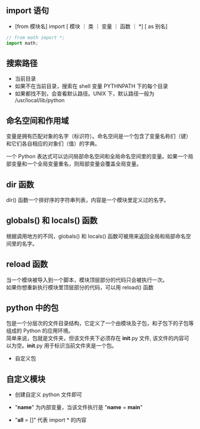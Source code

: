 ## import 语句

- [from 模块名] import [ 模块 ｜ 类 ｜ 变量 ｜ 函数 ｜ *] [ as 别名]

```js
// from math import *;
import math;
```

## 搜索路径

- 当前目录
- 如果不在当前目录，搜索在 shell 变量 PYTHNPATH 下的每个目录
- 如果都找不到，会查看默认路径。UNIX 下，默认路径一般为 /usr/local/lib/python

## 命名空间和作用域

变量是拥有匹配对象的名字（标识符）。命名空间是一个包含了变量名称们（键）和它们各自相应的对象们（值）的字典。<br/>

一个 Python 表达式可以访问局部命名空间和全局命名空间里的变量。如果一个局部变量和一个全局变量重名，则局部变量会覆盖全局变量。<br/>

## dir 函数

dir() 函数一个排好序的字符串列表，内容是一个模块里定义过的名字。

## globals() 和 locals() 函数

根据调用地方的不同，globals() 和 locals() 函数可被用来返回全局和局部命名空间里的名字。

## reload 函数

当一个模块被导入到一个脚本，模块顶层部分的代码只会被执行一次。<br />
如果你想重新执行模块里顶层部分的代码，可以用 reload() 函数

## python 中的包

包是一个分层次的文件目录结构，它定义了一个由模块及子包，和子包下的子包等组成的 Python 的应用环境。<br />
简单来说，包就是文件夹，但该文件夹下必须存在 **init**.py 文件, 该文件的内容可以为空。**init**.py 用于标识当前文件夹是一个包。

- 自定义包

## 自定义模块

- 创建自定义 python 文件即可

- "**name**" 为内部变量，当该文件执行是 "**name** = **main**"
- "**all** = []" 代表 import \* 的内容

